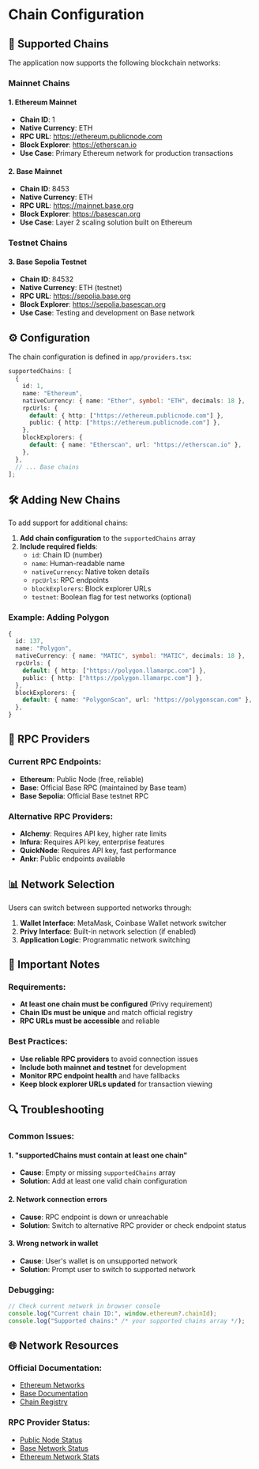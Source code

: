 # Chain Configuration

## 🔗 Supported Chains

The application now supports the following blockchain networks:

### Mainnet Chains

#### 1. **Ethereum Mainnet**

- **Chain ID**: 1
- **Native Currency**: ETH
- **RPC URL**: https://ethereum.publicnode.com
- **Block Explorer**: https://etherscan.io
- **Use Case**: Primary Ethereum network for production transactions

#### 2. **Base Mainnet**

- **Chain ID**: 8453
- **Native Currency**: ETH
- **RPC URL**: https://mainnet.base.org
- **Block Explorer**: https://basescan.org
- **Use Case**: Layer 2 scaling solution built on Ethereum

### Testnet Chains

#### 3. **Base Sepolia Testnet**

- **Chain ID**: 84532
- **Native Currency**: ETH (testnet)
- **RPC URL**: https://sepolia.base.org
- **Block Explorer**: https://sepolia.basescan.org
- **Use Case**: Testing and development on Base network

## ⚙️ Configuration

The chain configuration is defined in `app/providers.tsx`:

```typescript
supportedChains: [
  {
    id: 1,
    name: "Ethereum",
    nativeCurrency: { name: "Ether", symbol: "ETH", decimals: 18 },
    rpcUrls: {
      default: { http: ["https://ethereum.publicnode.com"] },
      public: { http: ["https://ethereum.publicnode.com"] },
    },
    blockExplorers: {
      default: { name: "Etherscan", url: "https://etherscan.io" },
    },
  },
  // ... Base chains
];
```

## 🛠️ Adding New Chains

To add support for additional chains:

1. **Add chain configuration** to the `supportedChains` array
2. **Include required fields**:
   - `id`: Chain ID (number)
   - `name`: Human-readable name
   - `nativeCurrency`: Native token details
   - `rpcUrls`: RPC endpoints
   - `blockExplorers`: Block explorer URLs
   - `testnet`: Boolean flag for test networks (optional)

### Example: Adding Polygon

```typescript
{
  id: 137,
  name: "Polygon",
  nativeCurrency: { name: "MATIC", symbol: "MATIC", decimals: 18 },
  rpcUrls: {
    default: { http: ["https://polygon.llamarpc.com"] },
    public: { http: ["https://polygon.llamarpc.com"] },
  },
  blockExplorers: {
    default: { name: "PolygonScan", url: "https://polygonscan.com" },
  },
}
```

## 🔧 RPC Providers

### Current RPC Endpoints:

- **Ethereum**: Public Node (free, reliable)
- **Base**: Official Base RPC (maintained by Base team)
- **Base Sepolia**: Official Base testnet RPC

### Alternative RPC Providers:

- **Alchemy**: Requires API key, higher rate limits
- **Infura**: Requires API key, enterprise features
- **QuickNode**: Requires API key, fast performance
- **Ankr**: Public endpoints available

## 📊 Network Selection

Users can switch between supported networks through:

1. **Wallet Interface**: MetaMask, Coinbase Wallet network switcher
2. **Privy Interface**: Built-in network selection (if enabled)
3. **Application Logic**: Programmatic network switching

## 🚨 Important Notes

### Requirements:

- **At least one chain must be configured** (Privy requirement)
- **Chain IDs must be unique** and match official registry
- **RPC URLs must be accessible** and reliable

### Best Practices:

- **Use reliable RPC providers** to avoid connection issues
- **Include both mainnet and testnet** for development
- **Monitor RPC endpoint health** and have fallbacks
- **Keep block explorer URLs updated** for transaction viewing

## 🔍 Troubleshooting

### Common Issues:

#### 1. **"supportedChains must contain at least one chain"**

- **Cause**: Empty or missing `supportedChains` array
- **Solution**: Add at least one valid chain configuration

#### 2. **Network connection errors**

- **Cause**: RPC endpoint is down or unreachable
- **Solution**: Switch to alternative RPC provider or check endpoint status

#### 3. **Wrong network in wallet**

- **Cause**: User's wallet is on unsupported network
- **Solution**: Prompt user to switch to supported network

### Debugging:

```javascript
// Check current network in browser console
console.log("Current chain ID:", window.ethereum?.chainId);
console.log("Supported chains:" /* your supported chains array */);
```

## 🌐 Network Resources

### Official Documentation:

- [Ethereum Networks](https://ethereum.org/en/developers/docs/networks/)
- [Base Documentation](https://docs.base.org/)
- [Chain Registry](https://chainlist.org/)

### RPC Provider Status:

- [Public Node Status](https://publicnode.com/)
- [Base Network Status](https://status.base.org/)
- [Ethereum Network Stats](https://ethstats.net/)
